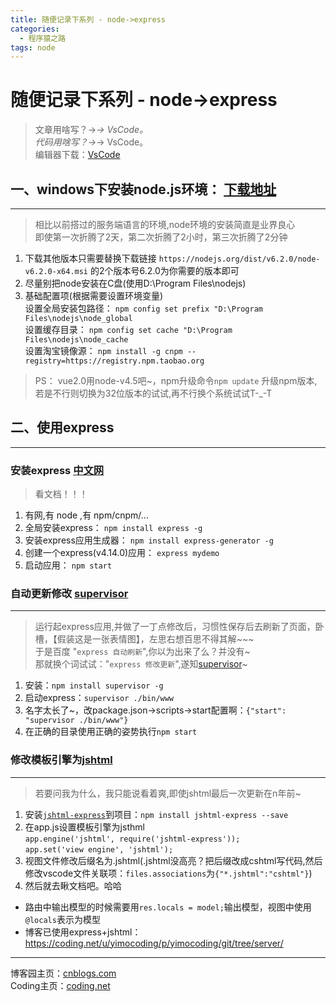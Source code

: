```yaml
---
title: 随便记录下系列 - node->express
categories:
  - 程序猿之路
tags: node
---
```


# 随便记录下系列 - node->express

>文章用啥写？→_→ VsCode。  
>代码用啥写？→_→ VsCode。  
>编辑器下载：[VsCode](http://pan.baidu.com/s/1qYpmzpE)  

## 一、windows下安装node.js环境： [下载地址](http://nodejs.cn/download/)       
----------------------------
>相比以前搭过的服务端语言的环境,node环境的安装简直是业界良心   
>即使第一次折腾了2天，第二次折腾了2小时，第三次折腾了2分钟

1. 下载其他版本只需要替换下载链接 `https://nodejs.org/dist/v6.2.0/node-v6.2.0-x64.msi` 的2个版本号6.2.0为你需要的版本即可   
2. 尽量别把node安装在C盘(使用D:\Program Files\nodejs) 
3. 基础配置项(根据需要设置环境变量)        
    设置全局安装包路径： `npm config set prefix "D:\Program Files\nodejs\node_global`  
    设置缓存目录： `npm config set cache "D:\Program Files\nodejs\node_cache`       
    设置淘宝镜像源： `npm install -g cnpm --registry=https://registry.npm.taobao.org`    

> PS： vue2.0用node-v4.5吧~，npm升级命令`npm update` 升级npm版本,若是不行则切换为32位版本的试试,再不行换个系统试试T-_-T

<!--more-->
## 二、使用express 
----------------------------
### 安装express [中文网](http://www.expressjs.com.cn/)
> 看文档！！！
1. 有网,有 node ,有 npm/cnpm/...
2. 全局安装express： `npm install express -g`
3. 安装express应用生成器： `npm install express-generator -g`
4. 创建一个express(v4.14.0)应用： `express mydemo`
5. 启动应用： `npm start`  

### 自动更新修改 [supervisor](https://www.npmjs.com/package/supervisor)
----------------------------
>运行起express应用,并做了一丁点修改后，习惯性保存后去刷新了页面，卧槽，【假装这是一张表情图】，左思右想百思不得其解~~~    
>于是百度 "`express 自动刷新`",你以为出来了么？并没有~  
那就换个词试试："`express 修改更新`",遂知[supervisor](https://www.npmjs.com/package/supervisor)~      

1. 安装：`npm install supervisor -g`
2. 启动express：`supervisor ./bin/www`
3. 名字太长了~，改package.json->scripts->start配置啊：`{"start": "supervisor ./bin/www"}`      
4. 在正确的目录使用正确的姿势执行`npm start`

### 修改模板引擎为[jshtml](https://github.com/elmerbulthuis/jshtml)
----------------------------
>若要问我为什么，我只能说看着爽,即使jshtml最后一次更新在n年前~

1. 安装[`jshtml-express`](https://github.com/elmerbulthuis/jshtml-express)到项目：`npm install jshtml-express --save`
2. 在app.js设置模板引擎为jsthml     
    `app.engine('jshtml', require('jshtml-express'));`           
    `app.set('view engine', 'jshtml');`
3. 视图文件修改后缀名为.jshtml(.jshtml没高亮？把后缀改成cshtml写代码,然后修改vscode文件关联项：`files.associations`为`{"*.jshtml":"cshtml"}`)
4. 然后就去瞅文档吧。哈哈

* 路由中输出模型的时候需要用`res.locals = model;`输出模型，视图中使用`@locals`表示为模型
* 博客已使用express+jshtml：https://coding.net/u/yimocoding/p/yimocoding/git/tree/server/
----------------------------
博客园主页：[cnblogs.com](http://www.cnblogs.com/morang/)     
Coding主页：[coding.net](https://coding.net/u/yimocoding)      